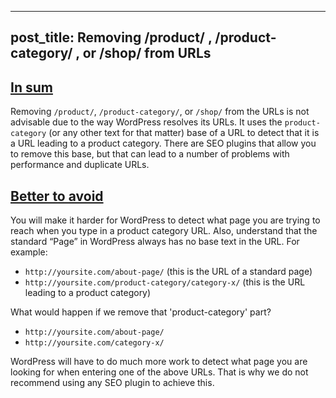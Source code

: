 
---
post_title: Removing /product/ , /product-category/ , or /shop/ from URLs
---

## [In sum](https://github.com/woocommerce/woocommerce/blob/trunk/docs/quality-and-best-practices/removing-product-product-category-or-shop-from-the-urls.md#section-1)

Removing  `/product/`,  `/product-category/`, or  `/shop/`  from the URLs is not advisable due to the way WordPress resolves its URLs. It uses the  `product-category`  (or any other text for that matter) base of a URL to detect that it is a URL leading to a product category. There are SEO plugins that allow you to remove this base, but that can lead to a number of problems with performance and duplicate URLs.

## [Better to avoid](https://github.com/woocommerce/woocommerce/blob/trunk/docs/quality-and-best-practices/removing-product-product-category-or-shop-from-the-urls.md#section-2)

You will make it harder for WordPress to detect what page you are trying to reach when you type in a product category URL. Also, understand that the standard “Page” in WordPress always has no base text in the URL. For example:

- `http://yoursite.com/about-page/` (this is the URL of a standard page)
- `http://yoursite.com/product-category/category-x/` (this is the URL leading to a product category)

What would happen if we remove that 'product-category' part?

-   `http://yoursite.com/about-page/`
-   `http://yoursite.com/category-x/`

WordPress will have to do much more work to detect what page you are looking for when entering one of the above URLs. That is why we do not recommend using any SEO plugin to achieve this.
